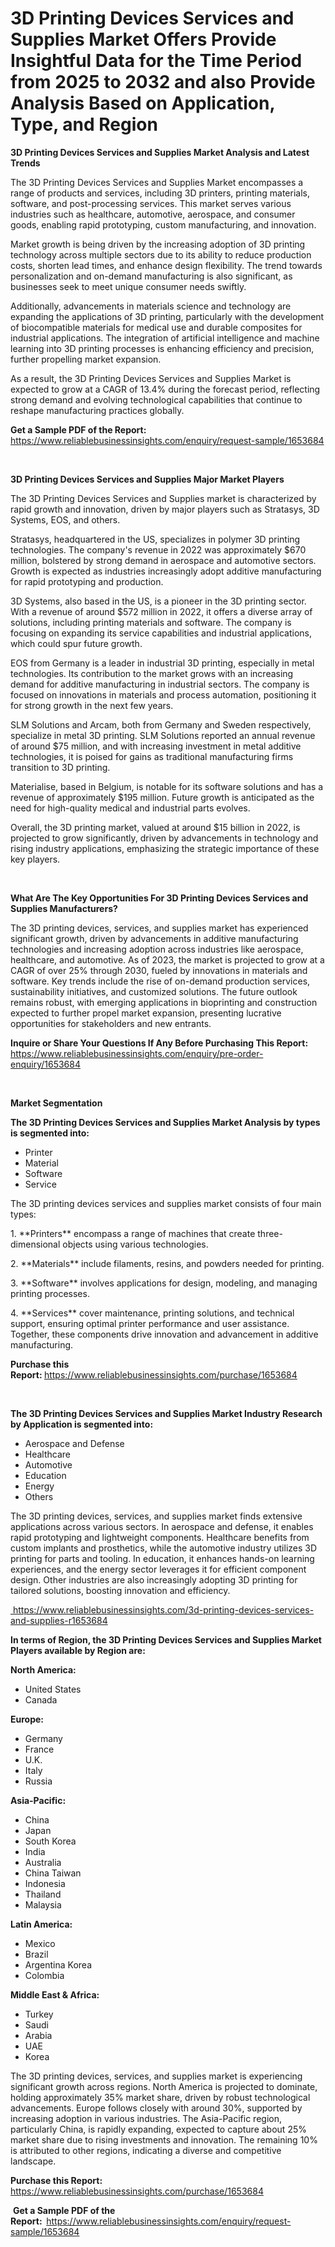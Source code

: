 <p><h1>3D Printing Devices Services and Supplies Market Offers Provide Insightful Data for the Time Period from 2025 to 2032 and also Provide Analysis Based on Application, Type, and Region</h1></p><p><strong>3D Printing Devices Services and Supplies Market Analysis and Latest Trends</strong></p>
<p><p>The 3D Printing Devices Services and Supplies Market encompasses a range of products and services, including 3D printers, printing materials, software, and post-processing services. This market serves various industries such as healthcare, automotive, aerospace, and consumer goods, enabling rapid prototyping, custom manufacturing, and innovation.</p><p>Market growth is being driven by the increasing adoption of 3D printing technology across multiple sectors due to its ability to reduce production costs, shorten lead times, and enhance design flexibility. The trend towards personalization and on-demand manufacturing is also significant, as businesses seek to meet unique consumer needs swiftly.</p><p>Additionally, advancements in materials science and technology are expanding the applications of 3D printing, particularly with the development of biocompatible materials for medical use and durable composites for industrial applications. The integration of artificial intelligence and machine learning into 3D printing processes is enhancing efficiency and precision, further propelling market expansion.</p><p>As a result, the 3D Printing Devices Services and Supplies Market is expected to grow at a CAGR of 13.4% during the forecast period, reflecting strong demand and evolving technological capabilities that continue to reshape manufacturing practices globally.</p></p>
<p><strong>Get a Sample PDF of the Report:&nbsp;</strong> <a href="https://www.reliablebusinessinsights.com/enquiry/request-sample/1653684?utm_campaign=1837&utm_medium=2&utm_source=Github&utm_content=ia&utm_term=18042025&utm_id=3d-printing-devices-services-and-supplies">https://www.reliablebusinessinsights.com/enquiry/request-sample/1653684</a></p>
<p>&nbsp;</p>
<p><strong>3D Printing Devices Services and Supplies Major Market Players</strong></p>
<p><p>The 3D Printing Devices Services and Supplies market is characterized by rapid growth and innovation, driven by major players such as Stratasys, 3D Systems, EOS, and others. </p><p>Stratasys, headquartered in the US, specializes in polymer 3D printing technologies. The company's revenue in 2022 was approximately $670 million, bolstered by strong demand in aerospace and automotive sectors. Growth is expected as industries increasingly adopt additive manufacturing for rapid prototyping and production.</p><p>3D Systems, also based in the US, is a pioneer in the 3D printing sector. With a revenue of around $572 million in 2022, it offers a diverse array of solutions, including printing materials and software. The company is focusing on expanding its service capabilities and industrial applications, which could spur future growth.</p><p>EOS from Germany is a leader in industrial 3D printing, especially in metal technologies. Its contribution to the market grows with an increasing demand for additive manufacturing in industrial sectors. The company is focused on innovations in materials and process automation, positioning it for strong growth in the next few years.</p><p>SLM Solutions and Arcam, both from Germany and Sweden respectively, specialize in metal 3D printing. SLM Solutions reported an annual revenue of around $75 million, and with increasing investment in metal additive technologies, it is poised for gains as traditional manufacturing firms transition to 3D printing.</p><p>Materialise, based in Belgium, is notable for its software solutions and has a revenue of approximately $195 million. Future growth is anticipated as the need for high-quality medical and industrial parts evolves.</p><p>Overall, the 3D printing market, valued at around $15 billion in 2022, is projected to grow significantly, driven by advancements in technology and rising industry applications, emphasizing the strategic importance of these key players.</p></p>
<p>&nbsp;</p>
<p><strong>What Are The Key Opportunities For 3D Printing Devices Services and Supplies Manufacturers?</strong></p>
<p><p>The 3D printing devices, services, and supplies market has experienced significant growth, driven by advancements in additive manufacturing technologies and increasing adoption across industries like aerospace, healthcare, and automotive. As of 2023, the market is projected to grow at a CAGR of over 25% through 2030, fueled by innovations in materials and software. Key trends include the rise of on-demand production services, sustainability initiatives, and customized solutions. The future outlook remains robust, with emerging applications in bioprinting and construction expected to further propel market expansion, presenting lucrative opportunities for stakeholders and new entrants.</p></p>
<p><strong>Inquire or Share Your Questions If Any Before Purchasing This Report:</strong> <a href="https://www.reliablebusinessinsights.com/enquiry/pre-order-enquiry/1653684?utm_campaign=1837&utm_medium=2&utm_source=Github&utm_content=ia&utm_term=18042025&utm_id=3d-printing-devices-services-and-supplies">https://www.reliablebusinessinsights.com/enquiry/pre-order-enquiry/1653684</a></p>
<p>&nbsp;</p>
<p><strong>Market Segmentation</strong></p>
<p><strong>The 3D Printing Devices Services and Supplies Market Analysis by types is segmented into:</strong></p>
<p><ul><li>Printer</li><li>Material</li><li>Software</li><li>Service</li></ul></p>
<p><p>The 3D printing devices services and supplies market consists of four main types: </p><p>1. **Printers** encompass a range of machines that create three-dimensional objects using various technologies. </p><p>2. **Materials** include filaments, resins, and powders needed for printing. </p><p>3. **Software** involves applications for design, modeling, and managing printing processes. </p><p>4. **Services** cover maintenance, printing solutions, and technical support, ensuring optimal printer performance and user assistance. Together, these components drive innovation and advancement in additive manufacturing.</p></p>
<p><strong>Purchase this Report:&nbsp;</strong><a href="https://www.reliablebusinessinsights.com/purchase/1653684?utm_campaign=1837&utm_medium=2&utm_source=Github&utm_content=ia&utm_term=18042025&utm_id=3d-printing-devices-services-and-supplies">https://www.reliablebusinessinsights.com/purchase/1653684</a></p>
<p>&nbsp;</p>
<p><strong>The 3D Printing Devices Services and Supplies Market Industry Research by Application is segmented into:</strong></p>
<p><ul><li>Aerospace and Defense</li><li>Healthcare</li><li>Automotive</li><li>Education</li><li>Energy</li><li>Others</li></ul></p>
<p><p>The 3D printing devices, services, and supplies market finds extensive applications across various sectors. In aerospace and defense, it enables rapid prototyping and lightweight components. Healthcare benefits from custom implants and prosthetics, while the automotive industry utilizes 3D printing for parts and tooling. In education, it enhances hands-on learning experiences, and the energy sector leverages it for efficient component design. Other industries are also increasingly adopting 3D printing for tailored solutions, boosting innovation and efficiency.</p></p>
<p><a href="https://www.reliablebusinessinsights.com/3d-printing-devices-services-and-supplies-r1653684?utm_campaign=1837&utm_medium=2&utm_source=Github&utm_content=ia&utm_term=18042025&utm_id=3d-printing-devices-services-and-supplies">&nbsp;https://www.reliablebusinessinsights.com/3d-printing-devices-services-and-supplies-r1653684</a></p>
<p><strong>In terms of Region, the 3D Printing Devices Services and Supplies Market Players available by Region are:</strong></p>
<p>
    <p> <strong> North America: </strong>
        <ul>
            <li>United States</li>
            <li>Canada</li>
        </ul>
        </p> 
    <p> <strong> Europe: </strong>
        <ul>
            <li>Germany</li>
            <li>France</li>
            <li>U.K.</li>
            <li>Italy</li>
            <li>Russia</li>
        </ul>
        </p> 
    <p> <strong> Asia-Pacific: </strong>
        <ul>
            <li>China</li>
            <li>Japan</li>
            <li>South Korea</li>
            <li>India</li>
            <li>Australia</li>
            <li>China Taiwan</li>
            <li>Indonesia</li>
            <li>Thailand</li>
            <li>Malaysia</li>
        </ul>
        </p> 
    <p> <strong> Latin America: </strong>
        <ul>
            <li>Mexico</li>
            <li>Brazil</li>
            <li>Argentina Korea</li>
            <li>Colombia</li>
        </ul>
        </p> 
    <p> <strong> Middle East & Africa: </strong>
        <ul>
            <li>Turkey</li>
            <li>Saudi</li>
            <li>Arabia</li>
            <li>UAE</li>
            <li>Korea</li>
        </ul>
    </p>
    </p>
<p><p>The 3D printing devices, services, and supplies market is experiencing significant growth across regions. North America is projected to dominate, holding approximately 35% market share, driven by robust technological advancements. Europe follows closely with around 30%, supported by increasing adoption in various industries. The Asia-Pacific region, particularly China, is rapidly expanding, expected to capture about 25% market share due to rising investments and innovation. The remaining 10% is attributed to other regions, indicating a diverse and competitive landscape.</p></p>
<p><strong>Purchase this Report: </strong><a href="https://www.reliablebusinessinsights.com/purchase/1653684?utm_campaign=1837&utm_medium=2&utm_source=Github&utm_content=ia&utm_term=18042025&utm_id=3d-printing-devices-services-and-supplies">https://www.reliablebusinessinsights.com/purchase/1653684</a></p>
<p>&nbsp;<strong>Get a Sample PDF of the Report:&nbsp;&nbsp;</strong><a href="https://www.reliablebusinessinsights.com/enquiry/request-sample/1653684?utm_campaign=1837&utm_medium=2&utm_source=Github&utm_content=ia&utm_term=18042025&utm_id=3d-printing-devices-services-and-supplies">https://www.reliablebusinessinsights.com/enquiry/request-sample/1653684</a></p>
<p><strong></strong></p>
<p><p></p><p></p><p></p></p>